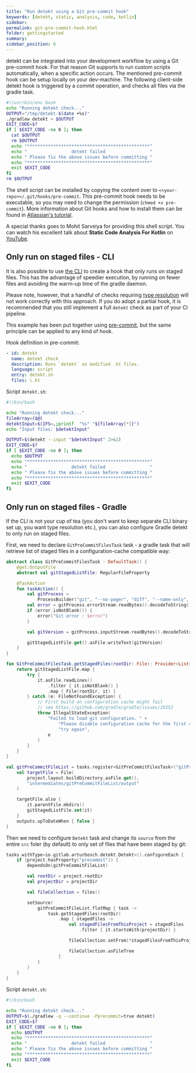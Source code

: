 ```yaml
---
title: "Run detekt using a Git pre-commit hook"
keywords: [detekt, static, analysis, code, kotlin]
sidebar:
permalink: git-pre-commit-hook.html
folder: gettingstarted
summary:
sidebar_position: 6
---
```


detekt can be integrated into your development workflow by using a Git pre-commit hook.
For that reason Git supports to run custom scripts automatically, when a specific action occurs.
The mentioned pre-commit hook can be setup locally on your dev-machine.
The following client-side detekt hook is triggered by a commit operation, and checks all files via the gradle task.

```bash
#!/usr/bin/env bash
echo "Running detekt check..."
OUTPUT="/tmp/detekt-$(date +%s)"
./gradlew detekt > $OUTPUT
EXIT_CODE=$?
if [ $EXIT_CODE -ne 0 ]; then
  cat $OUTPUT
  rm $OUTPUT
  echo "***********************************************"
  echo "                 detekt failed                 "
  echo " Please fix the above issues before committing "
  echo "***********************************************"
  exit $EXIT_CODE
fi
rm $OUTPUT
```

The shell script can be installed by copying the content over to `<<your-repo>>/.git/hooks/pre-commit`.
This pre-commit hook needs to be executable, so you may need to change the permission (`chmod +x pre-commit`).
More information about Git hooks and how to install them can be found in
[Atlassian's tutorial](https://www.atlassian.com/git/tutorials/git-hooks).

A special thanks goes to Mohit Sarveiya for providing this shell script.
You can watch his excellent talk about **Static Code Analysis For Kotlin** on
[YouTube](https://www.youtube.com/watch?v=LT6m5_LO2DQ).

## Only run on staged files - CLI

It is also possible to use [the CLI](/docs/gettingstarted/cli) to create a hook that only runs on staged files. This has the advantage of speedier execution, by running on fewer files and avoiding the warm-up time of the gradle daemon.

Please note, however, that a handful of checks requiring [type resolution](/docs/gettingstarted/type-resolution) will not work correctly with this approach. If you do adopt a partial hook, it is recommended that you still implement a full `detekt` check as part of your CI pipeline.

This example has been put together using [pre-commit](https://pre-commit.com/), but the same principle can be applied to any kind of hook.

Hook definition in pre-commit:

```yml
- id: detekt
  name: detekt check
  description: Runs `detekt` on modified .kt files.
  language: script
  entry: detekt.sh
  files: \.kt
```

Script `detekt.sh`:

```bash
#!/bin/bash

echo "Running detekt check..."
fileArray=($@)
detektInput=$(IFS=,;printf  "%s" "${fileArray[*]}")
echo "Input files: $detektInput"

OUTPUT=$(detekt --input "$detektInput" 2>&1)
EXIT_CODE=$?
if [ $EXIT_CODE -ne 0 ]; then
  echo $OUTPUT
  echo "***********************************************"
  echo "                 detekt failed                 "
  echo " Please fix the above issues before committing "
  echo "***********************************************"
  exit $EXIT_CODE
fi
```

## Only run on staged files - Gradle

If the CLI is not your cup of tea (you don't want to keep separate CLI binary set up, you want type resolution etc.),
you can also configure Gradle detekt to only run on staged files.

First, we need to declare `GitPreCommitFilesTask` task - a gradle task that will retrieve list of staged files
in a configuration-cache compatible way:

```kotlin
abstract class GitPreCommitFilesTask : DefaultTask() {
    @get:OutputFile
    abstract val gitStagedListFile: RegularFileProperty

    @TaskAction
    fun taskAction() {
        val gitProcess =
            ProcessBuilder("git", "--no-pager", "diff", "--name-only", "--cached").start()
        val error = gitProcess.errorStream.readBytes().decodeToString()
        if (error.isNotBlank()) {
            error("Git error : $error")
        }

        val gitVersion = gitProcess.inputStream.readBytes().decodeToString().trim()

        gitStagedListFile.get().asFile.writeText(gitVersion)
    }
}

fun GitPreCommitFilesTask.getStagedFiles(rootDir: File): Provider<List<File>> {
    return gitStagedListFile.map {
        try {
            it.asFile.readLines()
                .filter { it.isNotBlank() }
                .map { File(rootDir, it) }
        } catch (e: FileNotFoundException) {
            // First build on configuration cache might fail
            // see https://github.com/gradle/gradle/issues/19252
            throw IllegalStateException(
                "Failed to load git configuration. " +
                    "Please disable configuration cache for the first commit and " +
                    "try again",
                e
            )
        }
    }
}

val gitPreCommitFileList = tasks.register<GitPreCommitFilesTask>("gitPreCommitFileList") {
    val targetFile = File(
        project.layout.buildDirectory.asFile.get(),
        "intermediates/gitPreCommitFileList/output"
    )

    targetFile.also {
        it.parentFile.mkdirs()
        gitStagedListFile.set(it)
    }
    outputs.upToDateWhen { false }
}
```

Then we need to configure `Detekt` task and change its `source` from the entire `src` foler (by default) to only set of
files that have been staged by git:

```kotlin
tasks.withType<io.gitlab.arturbosch.detekt.Detekt>().configureEach {
    if (project.hasProperty("precommit")) {
        dependsOn(gitPreCommitFileList)

        val rootDir = project.rootDir
        val projectDir = projectDir

        val fileCollection = files()

        setSource(
            gitPreCommitFileList.flatMap { task ->
                task.getStagedFiles(rootDir)
                    .map { stagedFiles ->
                        val stagedFilesFromThisProject = stagedFiles
                            .filter { it.startsWith(projectDir) }

                        fileCollection.setFrom(*stagedFilesFromThisProject.toTypedArray())

                        fileCollection.asFileTree
                    }
            }
        )
    }
}
```

Script `detekt.sh`:

```bash
#!/bin/bash

echo "Running detekt check..."
OUTPUT=$(./gradlew -q --continue -Pprecommit=true detekt)
EXIT_CODE=$?
if [ $EXIT_CODE -ne 0 ]; then
  echo $OUTPUT
  echo "***********************************************"
  echo "                 detekt failed                 "
  echo " Please fix the above issues before committing "
  echo "***********************************************"
  exit $EXIT_CODE
fi
```
